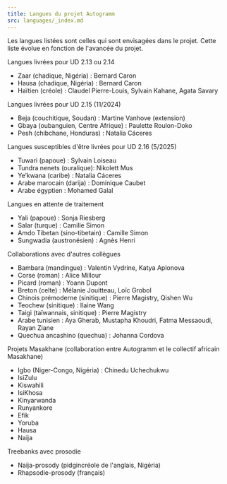 ```yaml
---
title: Langues du projet Autogramm
src: languages/_index.md
---
```


Les langues listées sont celles qui sont envisagées dans le projet. Cette liste évolue en fonction de l'avancée du projet.

Langues livrées pour UD 2.13 ou 2.14
 * Zaar (chadique, Nigéria) : Bernard Caron
 * Hausa (chadique, Nigéria) : Bernard Caron
 * Haïtien (créole) : Claudel Pierre-Louis, Sylvain Kahane, Agata Savary

Langues livrées pour UD 2.15 (11/2024)
 * Beja (couchitique, Soudan) : Martine Vanhove (extension)
 * Gbaya (oubanguien, Centre Afrique) : Paulette Roulon-Doko
 * Pesh (chibchane, Honduras) : Natalia Cáceres

Langues susceptibles d'être livrées pour UD 2.16 (5/2025)
 * Tuwari (papoue) : Sylvain Loiseau
 * Tundra nenets (ouralique): Nikolett Mus
 * Ye’kwana (caribe) : Natalia Cáceres
 * Arabe marocain (darija) : Dominique Caubet
 * Arabe égyptien : Mohamed Galal

Langues en attente de traitement
 * Yali (papoue) : Sonja Riesberg
 * Salar (turque) : Camille Simon
 * Amdo Tibetan (sino-tibetain) : Camille Simon
 * Sungwadia (austronésien) : Agnès Henri

Collaborations avec d'autres collègues
 * Bambara (mandingue) : Valentin Vydrine, Katya Aplonova
 * Corse (roman) : Alice Millour
 * Picard (roman) : Yoann Dupont
 * Breton (celte) : Mélanie Jouitteau, Loïc Grobol
 * Chinois prémoderne (sinitique) : Pierre Magistry, Qishen Wu
 * Teochew (sinitique) : Ilaine Wang
 * Taigi (taïwannais, sinitique) : Pierre Magistry
 * Arabe tunisien : Aya Gherab, Mustapha Khoudri, Fatma Messaoudi, Rayan Ziane
 * Quechua ancashino (quechua)  : Johanna Cordova

Projets Masakhane (collaboration entre Autogramm et le collectif africain Masakhane)
 * Igbo (Niger-Congo, Nigéria) : Chinedu Uchechukwu
 * IsiZulu
 * Kiswahili
 * IsiKhosa
 * Kinyarwanda
 * Runyankore
 * Efik
 * Yoruba
 * Hausa
 * Naija

Treebanks avec prosodie
 * Naija-prosody (pidgincréole de l'anglais, Nigéria)
 * Rhapsodie-prosody (français)
